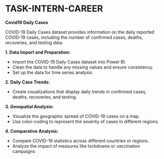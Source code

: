 # TASK-INTERN-CAREER

**Covid19 Daily Cases** 

COVID-19 Daily Cases dataset provides information on the daily reported COVID-19 cases, including the number of confirmed cases, deaths, recoveries, and testing data.

**1. Data Import and Preparation:**
- Import the COVID-19 Daily Cases dataset into Power BI.
- Clean the data to handle any missing values and ensure consistency.
- Set up the data for time series analysis.

**2. Daily Case Trends:**
- Create visualizations that display daily trends in confirmed cases, deaths, recoveries, and testing.

**3. Geospatial Analysis:**
- Visualize the geographic spread of COVID-19 cases on a map.
- Use color-coding to represent the severity of cases in different regions.

**4. Comparative Analysis:**
- Compare COVID-19 statistics across different countries or regions.
- Analyze the impact of measures like lockdowns or vaccination campaigns
